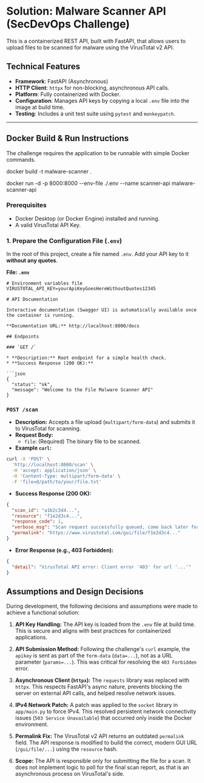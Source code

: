 # Solution: Malware Scanner API (SecDevOps Challenge)

This is a containerized REST API, built with FastAPI, that allows users to upload files to be scanned for malware using the VirusTotal v2 API.

## Technical Features

* **Framework**: FastAPI (Asynchronous)
* **HTTP Client**: `httpx` for non-blocking, asynchronous API calls.
* **Platform**: Fully containerized with Docker.
* **Configuration**: Manages API keys by copying a local `.env` file into the image at build time.
* **Testing**: Includes a unit test suite using `pytest` and `monkeypatch`.

---

## Docker Build & Run Instructions

The challenge requires the application to be runnable with simple Docker commands.

docker build -t malware-scanner .

docker run -d -p 8000:8000 --env-file ./.env --name scanner-api malware-scanner-api

### Prerequisites

* Docker Desktop (or Docker Engine) installed and running.
* A valid VirusTotal API Key.

### 1. Prepare the Configuration File (`.env`)

In the root of this project, create a file named `.env`. Add your API key to it **without any quotes**.

**File: `.env`**
```env
# Environment variables file
VIRUSTOTAL_API_KEY=yourApiKeyGoesHereWithoutQuotes12345

# API Documentation

Interactive documentation (Swagger UI) is automatically available once the container is running.

**Documentation URL:** http://localhost:8000/docs

## Endpoints

### `GET /`

* **Description:** Root endpoint for a simple health check.
* **Success Response (200 OK):**

```json
{
  "status": "ok",
  "message": "Welcome to the File Malware Scanner API"
}
```

### `POST /scan`

* **Description:** Accepts a file upload (`multipart/form-data`) and submits it to VirusTotal for scanning.
* **Request Body:**
  * `file`: (Required) The binary file to be scanned.
* **Example `curl`:**

```bash
curl -X 'POST' \
  'http://localhost:8000/scan' \
  -H 'accept: application/json' \
  -H 'Content-Type: multipart/form-data' \
  -F 'file=@/path/to/your/file.txt'
```

* **Success Response (200 OK):**

```json
{
  "scan_id": "a1b2c3d4...",
  "resource": "f1e2d3c4...",
  "response_code": 1,
  "verbose_msg": "Scan request successfully queued, come back later for the report",
  "permalink": "https://www.virustotal.com/gui/file/f1e2d3c4..."
}
```

* **Error Response (e.g., 403 Forbidden):**

```json
{
  "detail": "VirusTotal API error: Client error '403' for url '...'"
}
```

## Assumptions and Design Decisions

During development, the following decisions and assumptions were made to achieve a functional solution:

1. **API Key Handling:** The API key is loaded from the `.env` file at build time. This is secure and aligns with best practices for containerized applications.

2. **API Submission Method:** Following the challenge's `curl` example, the `apikey` is sent as part of the `form-data` (`data=...`), not as a URL parameter (`params=...`). This was critical for resolving the `403 Forbidden` error.

3. **Asynchronous Client (`httpx`):** The `requests` library was replaced with `httpx`. This respects FastAPI's async nature, prevents blocking the server on external API calls, and helped resolve network issues.

4. **IPv4 Network Patch:** A patch was applied to the `socket` library in `app/main.py` to force IPv4. This resolved persistent network connectivity issues (`503 Service Unavailable`) that occurred only inside the Docker environment.

5. **Permalink Fix:** The VirusTotal v2 API returns an outdated `permalink` field. The API response is modified to build the correct, modern GUI URL (`/gui/file/...`) using the `resource` hash.

6. **Scope:** The API is responsible only for submitting the file for a scan. It does not implement logic to poll for the final scan report, as that is an asynchronous process on VirusTotal's side.
